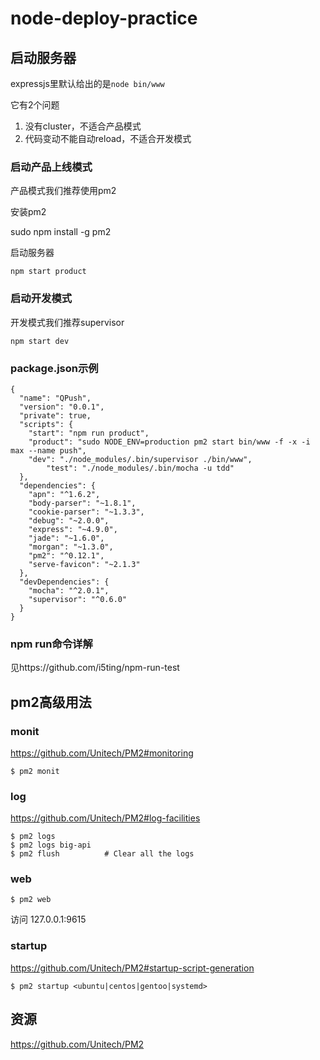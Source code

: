 node-deploy-practice
====================

## 启动服务器

expressjs里默认给出的是`node bin/www`

它有2个问题

1. 没有cluster，不适合产品模式
1. 代码变动不能自动reload，不适合开发模式

### 启动产品上线模式

产品模式我们推荐使用pm2

安装pm2

 sudo npm install -g pm2
 
启动服务器

	npm start product

### 启动开发模式

开发模式我们推荐supervisor

	npm start dev

### package.json示例

```
{
  "name": "QPush",
  "version": "0.0.1",
  "private": true,
  "scripts": {
    "start": "npm run product",
    "product": "sudo NODE_ENV=production pm2 start bin/www -f -x -i max --name push",
    "dev": "./node_modules/.bin/supervisor ./bin/www",
		"test": "./node_modules/.bin/mocha -u tdd"
  },
  "dependencies": {
    "apn": "^1.6.2",
    "body-parser": "~1.8.1",
    "cookie-parser": "~1.3.3",
    "debug": "~2.0.0",
    "express": "~4.9.0",
    "jade": "~1.6.0",
    "morgan": "~1.3.0",
    "pm2": "^0.12.1",
    "serve-favicon": "~2.1.3"
  },
  "devDependencies": {
    "mocha": "^2.0.1",
    "supervisor": "^0.6.0"
  }
}
```

### npm run命令详解

见https://github.com/i5ting/npm-run-test

## pm2高级用法

### monit

https://github.com/Unitech/PM2#monitoring

	$ pm2 monit

### log

https://github.com/Unitech/PM2#log-facilities

	$ pm2 logs
	$ pm2 logs big-api
	$ pm2 flush          # Clear all the logs

### web

	$ pm2 web


访问 127.0.0.1:9615

### startup

https://github.com/Unitech/PM2#startup-script-generation

	$ pm2 startup <ubuntu|centos|gentoo|systemd>

## 资源

https://github.com/Unitech/PM2